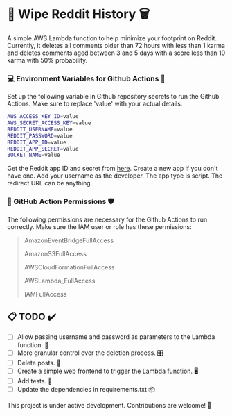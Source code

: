 # 🚀 Wipe Reddit History 🗑️

A simple AWS Lambda function to help minimize your footprint on Reddit. Currently, it deletes all comments older than 72 hours with less than 1 karma and deletes comments aged between 3 and 5 days with a score less than 10 karma with 50% probability. 

### 💻 Environment Variables for Github Actions 📝

Set up the following variable in Github repository secrets to run the Github Actions. Make sure to replace 'value' with your actual details.

```bash
AWS_ACCESS_KEY_ID=value 
AWS_SECRET_ACCESS_KEY=value 
REDDIT_USERNAME=value 
REDDIT_PASSWORD=value 
REDDIT_APP_ID=value 
REDDIT_APP_SECRET=value 
BUCKET_NAME=value 
```
Get the Reddit app ID and secret from [here](https://www.reddit.com/prefs/apps). Create a new app if you don't have one. Add your username as the developer. The app type is script. The redirect URL can be anything.

### 🔐 GitHub Action Permissions 🛡️

The following permissions are necessary for the Github Actions to run correctly. Make sure the IAM user or role has these permissions:


> AmazonEventBridgeFullAccess
> 	
> AmazonS3FullAccess
> 
> AWSCloudFormationFullAccess
> 
> AWSLambda_FullAccess
> 
> IAMFullAccess

## 📋 TODO ✔️

- [ ] Allow passing username and password as parameters to the Lambda function. 🔐
- [ ] More granular control over the deletion process. 🎛️
- [ ] Delete posts. 📝
- [ ] Create a simple web frontend to trigger the Lambda function. 🖥️
- [ ] Add tests. 🧪
- [ ] Update the dependencies in requirements.txt 📦

This project is under active development. Contributions are welcome! 🤝

